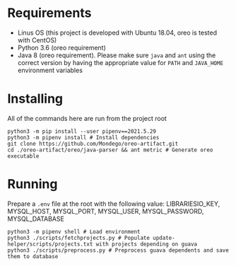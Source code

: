# Requirements
- Linus OS (this project is developed with Ubuntu 18.04, oreo is tested with CentOS)
- Python 3.6 (oreo requirement)
- Java 8 (oreo requirement). Please make sure `java` and `ant` using the correct version by having the appropriate value for `PATH` and `JAVA_HOME` environment variables
# Installing
All of the commands here are run from the project root
```
python3 -m pip install --user pipenv==2021.5.29
python3 -m pipenv install # Install dependencies
git clone https://github.com/Mondego/oreo-artifact.git
cd ./oreo-artifact/oreo/java-parser && ant metric # Generate oreo executable
```
# Running
Prepare a `.env` file at the root with the following value: LIBRARIESIO_KEY, MYSQL_HOST, MYSQL_PORT, MYSQL_USER, MYSQL_PASSWORD, MYSQL_DATABASE
```
python3 -m pipenv shell # Load environment
python3 ./scripts/fetchprojects.py # Populate update-helper/scripts/projects.txt with projects depending on guava
python3 ./scripts/preprocess.py # Preprocess guava dependents and save them to database
```
